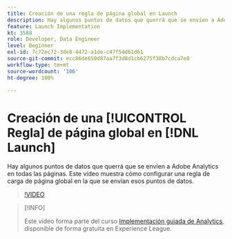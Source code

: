 ```yaml
---
title: Creación de una regla de página global en Launch
description: Hay algunos puntos de datos que querrá que se envíen a Adobe Analytics en todas las páginas. Este vídeo muestra cómo configurar una regla de carga de página global para enviar esos puntos de datos.
feature: Launch Implementation
kt: 3588
role: Developer, Data Engineer
level: Beginner
exl-id: 7c72ec72-3de8-4472-a1de-c47f54d61d61
source-git-commit: ecc86de650d87aa7f3d8d1cb6275f38b7cdca7e0
workflow-type: tm+mt
source-wordcount: '106'
ht-degree: 100%

---
```


# Creación de una [!UICONTROL Regla] de página global en [!DNL Launch]

Hay algunos puntos de datos que querrá que se envíen a Adobe Analytics en todas las páginas. Este vídeo muestra cómo configurar una regla de carga de página global en la que se envían esos puntos de datos.

>[!VIDEO](https://video.tv.adobe.com/v/28769/?quality=12&learn=on)

>[!INFO]
>
> Este vídeo forma parte del curso [Implementación guiada de Analytics](https://experienceleague.adobe.com/?recommended=Analytics-D-1-2019.1), disponible de forma gratuita en Experience League.